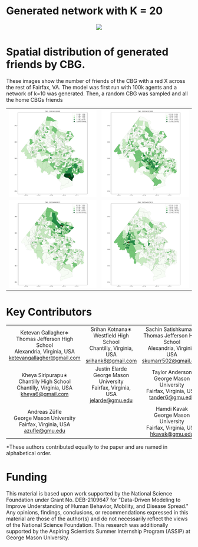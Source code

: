 # Generated network with K = 20
<p align="center">
<img src="Figs/network.svg" >
</p>

# Spatial distribution of generated friends by CBG. 
These images show the number of friends of the CBG with a red X across the rest of Fairfax, VA. The model was first run with 100k agents and a network of k=10 was generated. Then, a random CBG was sampled and all the home CBGs  friends  

| | |
|:-------------------------:|:-------------------------:|
|<img width="400" src="Figs\510594162001.png">| <img width="400" src="Figs\510594313001.png">|
|<img width="400" src="Figs\510594802013.png">|<img width="400" src="Figs\510594915011.png">|



# Key Contributors 
| | | |
|:-----:|:-----:|:-----:|
| Ketevan Gallagher∗<br>Thomas Jefferson High School<br>Alexandria, Virginia, USA<br>ketevangallagher@gmail.com | Srihan Kotnana∗<br>Westfield High School<br>Chantilly, Virginia, USA<br>srihank8@gmail.com |Sachin Satishkumar∗<br>Thomas Jefferson High School<br>Alexandria, Virginia, USA<br>skumarr502@gmail.com |
|Kheya Siripurapu∗<br>Chantilly High School<br>Chantilly, Virginia, USA<br>kheya6@gmail.com|Justin Elarde<br>George Mason University<br>Fairfax, Virginia, USA<br>jelarde@gmu.edu|Taylor Anderson<br>George Mason University<br>Fairfax, Virginia, USA<br>tander6@gmu.edu|
|Andreas Züfle<br>George Mason University<br>Fairfax, Virginia, USA<br>azufle@gmu.edu | | Hamdi Kavak<br>George Mason University<br>Fairfax, Virginia, USA<br>hkavak@gmu.edu|

*These authors contributed equally to the paper and are named in alphabetical order.

# Funding
This material is based upon work supported by the National Science Foundation under Grant No. DEB-2109647 for "Data-Driven Modeling to Improve Understanding of Human Behavior, Mobility, and Disease Spread." Any opinions, findings, conclusions, or recommendations expressed in this material are those of the author(s) and do not necessarily reflect the views of the National Science Foundation. This research was additionally supported by the Aspiring Scientists Summer Internship Program (ASSIP) at George Mason University.